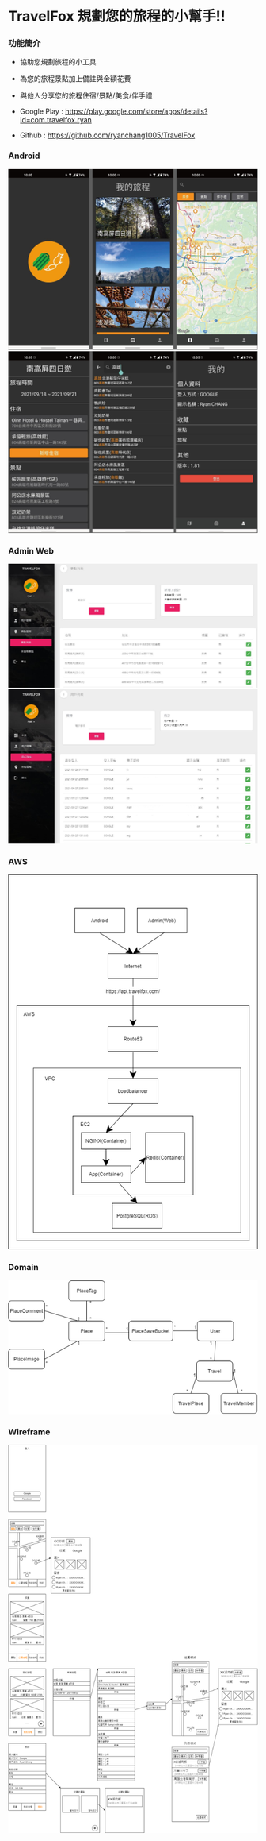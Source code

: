 # TravelFox 規劃您的旅程的小幫手!!

### 功能簡介
* 協助您規劃旅程的小工具
* 為您的旅程景點加上備註與金額花費
* 與他人分享您的旅程住宿/景點/美食/伴手禮


* Google Play : https://play.google.com/store/apps/details?id=com.travelfox.ryan
* Github : https://github.com/ryanchang1005/TravelFox


### Android
![](img/android1.jpg)
![](img/android2.jpg)

### Admin Web
![](img/web1.jpg)
![](img/web2.jpg)

### AWS
![](img/doc1.png)

### Domain
![](img/doc2.png)

### Wireframe
![](img/doc3.png)
